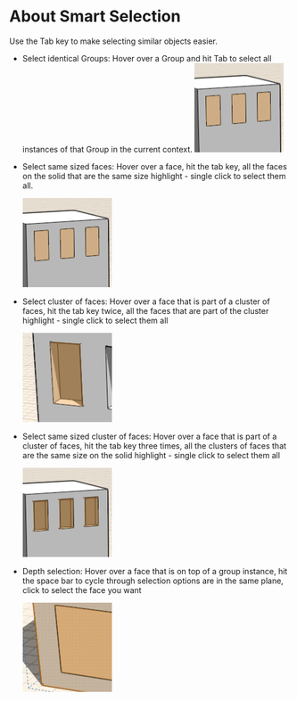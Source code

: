 # About Smart Selection

Use the Tab key to make selecting similar objects easier.

* Select identical Groups: Hover over a Group and hit Tab to select all instances of that Group in the current context. ![](../.gitbook/assets/guid-cdd414c8-f9f3-4d1c-a724-0ddc695e25cf-low%20%281%29.png)
* Select same sized faces: Hover over a face, hit the tab key, all the faces on the solid that are the same size highlight - single click to select them all.

  ![](../.gitbook/assets/guid-cdd414c8-f9f3-4d1c-a724-0ddc695e25cf-low.png)

* Select cluster of faces: Hover over a face that is part of a cluster of faces, hit the tab key twice, all the faces that are part of the cluster highlight - single click to select them all

  ![](../.gitbook/assets/guid-6a9cdc01-bd09-4989-bf70-e01f254f414d-low.png)

* Select same sized cluster of faces: Hover over a face that is part of a cluster of faces, hit the tab key three times, all the clusters of faces that are the same size on the solid highlight - single click to select them all

  ![](../.gitbook/assets/guid-98dc97b8-7c56-47a9-9e6e-dc58a68f43e6-low.png)

* Depth selection: Hover over a face that is on top of a group instance, hit the space bar to cycle through selection options are in the same plane, click to select the face you want

  ![](../.gitbook/assets/guid-ffe03635-3bbc-438f-baf4-b3bcd4c78393-low.png)

